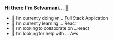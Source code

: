 ### Hi there I'm Selvamani... 👋


- 🔭 I’m currently doing on ...Full Stack Application
- 🌱 I’m currently learning ... React
- 👯 I’m looking to collaborate on ...React
- 🤔 I’m looking for help with ... Aws
